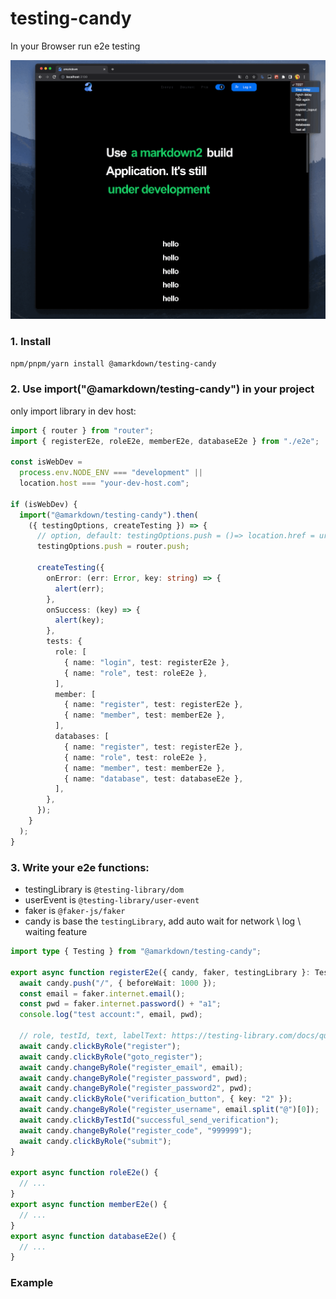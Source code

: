 # testing-candy

In your Browser run e2e testing

![](/candy.gif)

### 1. Install

```sh
npm/pnpm/yarn install @amarkdown/testing-candy
```

### 2. Use import("@amarkdown/testing-candy") in your project

only import library in dev host:

```ts
import { router } from "router";
import { registerE2e, roleE2e, memberE2e, databaseE2e } from "./e2e";

const isWebDev =
  process.env.NODE_ENV === "development" ||
  location.host === "your-dev-host.com";

if (isWebDev) {
  import("@amarkdown/testing-candy").then(
    ({ testingOptions, createTesting }) => {
      // option, default: testingOptions.push = ()=> location.href = url;
      testingOptions.push = router.push;

      createTesting({
        onError: (err: Error, key: string) => {
          alert(err);
        },
        onSuccess: (key) => {
          alert(key);
        },
        tests: {
          role: [
            { name: "login", test: registerE2e },
            { name: "role", test: roleE2e },
          ],
          member: [
            { name: "register", test: registerE2e },
            { name: "member", test: memberE2e },
          ],
          databases: [
            { name: "register", test: registerE2e },
            { name: "role", test: roleE2e },
            { name: "member", test: memberE2e },
            { name: "database", test: databaseE2e },
          ],
        },
      });
    }
  );
}
```

### 3. Write your e2e functions:

- testingLibrary is `@testing-library/dom`
- userEvent is `@testing-library/user-event`
- faker is `@faker-js/faker`
- candy is base the `testingLibrary`, add auto wait for network \ log \ waiting feature

```ts
import type { Testing } from "@amarkdown/testing-candy";

export async function registerE2e({ candy, faker, testingLibrary }: Testing) {
  await candy.push("/", { beforeWait: 1000 });
  const email = faker.internet.email();
  const pwd = faker.internet.password() + "a1";
  console.log("test account:", email, pwd);

  // role, testId, text, labelText: https://testing-library.com/docs/queries/about
  await candy.clickByRole("register");
  await candy.clickByRole("goto_register");
  await candy.changeByRole("register_email", email);
  await candy.changeByRole("register_password", pwd);
  await candy.changeByRole("register_password2", pwd);
  await candy.clickByRole("verification_button", { key: "2" });
  await candy.changeByRole("register_username", email.split("@")[0]);
  await candy.clickByTestId("successful_send_verification");
  await candy.changeByRole("register_code", "999999");
  await candy.clickByRole("submit");
}

export async function roleE2e() {
  // ...
}
export async function memberE2e() {
  // ...
}
export async function databaseE2e() {
  // ...
}
```

### Example
